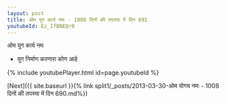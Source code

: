 ```yaml
---
layout: post
title: ओम युग कार्य नमः - 1008 दिनों की तपस्या में दिन 691
youtubeId: Ez_IfBNEQr0
---
```

 
 
 ओम युग कार्य नमः  
 
 -  युग निर्माण करणारा कोण आहे 
 
  
 
  
 
 
 
 
 
 


{% include youtubePlayer.html id=page.youtubeId %}
 
[Next]({{ site.baseurl }}{% link  split1/_posts/2013-03-30-ओम योगय नमः - 1008 दिनों की तपस्या में दिन 690.md%})
 
